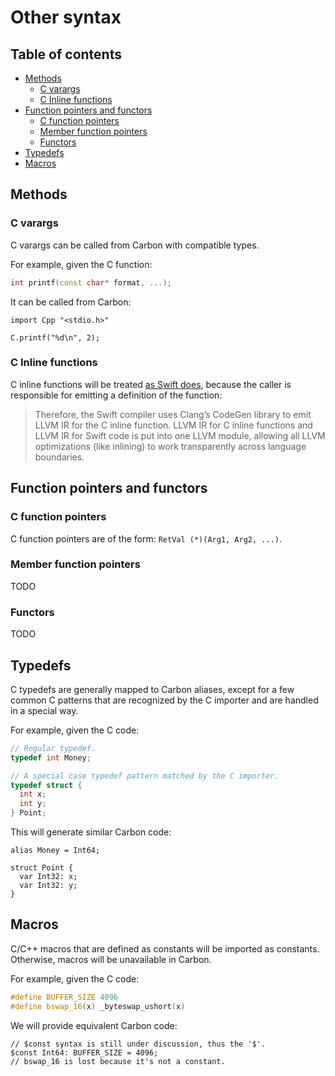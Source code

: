 # Other syntax

<!--
Part of the Carbon Language project, under the Apache License v2.0 with LLVM
Exceptions. See /LICENSE for license information.
SPDX-License-Identifier: Apache-2.0 WITH LLVM-exception
-->

## Table of contents

<!-- toc -->

- [Methods](#methods)
  - [C varargs](#c-varargs)
  - [C Inline functions](#c-inline-functions)
- [Function pointers and functors](#function-pointers-and-functors)
  - [C function pointers](#c-function-pointers)
  - [Member function pointers](#member-function-pointers)
  - [Functors](#functors)
- [Typedefs](#typedefs)
- [Macros](#macros)

<!-- tocstop -->

## Methods

### C varargs

C varargs can be called from Carbon with compatible types.

For example, given the C function:

```cc
int printf(const char* format, ...);
```

It can be called from Carbon:

```carbon
import Cpp "<stdio.h>"

C.printf("%d\n", 2);
```

### C Inline functions

C inline functions will be treated
[as Swift does](https://github.com/apple/swift/blob/master/docs/HowSwiftImportsCAPIs.md#inline-functions),
because the caller is responsible for emitting a definition of the function:

> Therefore, the Swift compiler uses Clang’s CodeGen library to emit LLVM IR for
> the C inline function. LLVM IR for C inline functions and LLVM IR for Swift
> code is put into one LLVM module, allowing all LLVM optimizations (like
> inlining) to work transparently across language boundaries.

## Function pointers and functors

### C function pointers

C function pointers are of the form: `RetVal (*)(Arg1, Arg2, ...)`.

### Member function pointers

TODO

### Functors

TODO

## Typedefs

C typedefs are generally mapped to Carbon aliases, except for a few common C
patterns that are recognized by the C importer and are handled in a special way.

For example, given the C code:

```cc
// Regular typedef.
typedef int Money;

// A special case typedef pattern matched by the C importer.
typedef struct {
  int x;
  int y;
} Point;
```

This will generate similar Carbon code:

```carbon
alias Money = Int64;

struct Point {
  var Int32: x;
  var Int32: y;
}
```

## Macros

C/C++ macros that are defined as constants will be imported as constants.
Otherwise, macros will be unavailable in Carbon.

For example, given the C code:

```cc
#define BUFFER_SIZE 4096
#define bswap_16(x) _byteswap_ushort(x)
```

We will provide equivalent Carbon code:

```carbon
// $const syntax is still under discussion, thus the '$'.
$const Int64: BUFFER_SIZE = 4096;
// bswap_16 is lost because it's not a constant.
```

